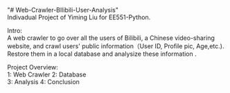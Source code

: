 "# Web-Crawler-BIlibili-User-Analysis"  
Indivadual Project of Yiming Liu for EE551-Python.

Intro:<br>
A web crawler to go over all the users of Bilibili, a Chinese video-sharing website, and crawl users' public information（User ID, Profile pic, Age,etc.). Restore them in a local database and analysize these information .

Project Overview:<br>
  1: Web Crawler
  2: Database 	
  3: Analysis
  4: Conclusion  
